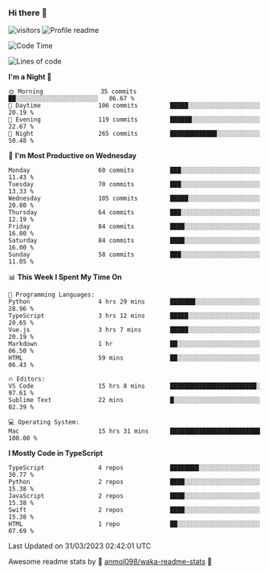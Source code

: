 ### Hi there 👋  
![visitors](https://visitor-badge.laobi.icu/badge?page_id=leverglowh) ![Profile readme](https://github.com/leverglowh/leverglowh/workflows/Profile%20readme/badge.svg?branch=master)

<!--START_SECTION:waka-->
![Code Time](http://img.shields.io/badge/Code%20Time-2%2C008%20hrs%2029%20mins-blue)

![Lines of code](https://img.shields.io/badge/From%20Hello%20World%20I%27ve%20Written-193.4%20thousand%20lines%20of%20code-blue)

**I'm a Night 🦉** 

```text
🌞 Morning                35 commits          ██░░░░░░░░░░░░░░░░░░░░░░░   06.67 % 
🌆 Daytime                106 commits         █████░░░░░░░░░░░░░░░░░░░░   20.19 % 
🌃 Evening                119 commits         ██████░░░░░░░░░░░░░░░░░░░   22.67 % 
🌙 Night                  265 commits         █████████████░░░░░░░░░░░░   50.48 % 
```
📅 **I'm Most Productive on Wednesday** 

```text
Monday                   60 commits          ███░░░░░░░░░░░░░░░░░░░░░░   11.43 % 
Tuesday                  70 commits          ███░░░░░░░░░░░░░░░░░░░░░░   13.33 % 
Wednesday                105 commits         █████░░░░░░░░░░░░░░░░░░░░   20.00 % 
Thursday                 64 commits          ███░░░░░░░░░░░░░░░░░░░░░░   12.19 % 
Friday                   84 commits          ████░░░░░░░░░░░░░░░░░░░░░   16.00 % 
Saturday                 84 commits          ████░░░░░░░░░░░░░░░░░░░░░   16.00 % 
Sunday                   58 commits          ███░░░░░░░░░░░░░░░░░░░░░░   11.05 % 
```


📊 **This Week I Spent My Time On** 

```text
💬 Programming Languages: 
Python                   4 hrs 29 mins       ███████░░░░░░░░░░░░░░░░░░   28.96 % 
TypeScript               3 hrs 12 mins       █████░░░░░░░░░░░░░░░░░░░░   20.65 % 
Vue.js                   3 hrs 7 mins        █████░░░░░░░░░░░░░░░░░░░░   20.19 % 
Markdown                 1 hr                ██░░░░░░░░░░░░░░░░░░░░░░░   06.50 % 
HTML                     59 mins             ██░░░░░░░░░░░░░░░░░░░░░░░   06.43 % 

🔥 Editors: 
VS Code                  15 hrs 8 mins       ████████████████████████░   97.61 % 
Sublime Text             22 mins             █░░░░░░░░░░░░░░░░░░░░░░░░   02.39 % 

💻 Operating System: 
Mac                      15 hrs 31 mins      █████████████████████████   100.00 % 
```

**I Mostly Code in TypeScript** 

```text
TypeScript               4 repos             ████████░░░░░░░░░░░░░░░░░   30.77 % 
Python                   2 repos             ████░░░░░░░░░░░░░░░░░░░░░   15.38 % 
JavaScript               2 repos             ████░░░░░░░░░░░░░░░░░░░░░   15.38 % 
Swift                    2 repos             ████░░░░░░░░░░░░░░░░░░░░░   15.38 % 
HTML                     1 repo              ██░░░░░░░░░░░░░░░░░░░░░░░   07.69 % 
```




 Last Updated on 31/03/2023 02:42:01 UTC
<!--END_SECTION:waka-->


Awesome readme stats by :star2: [anmol098/waka-readme-stats](https://github.com/anmol098/waka-readme-stats) :star2:
